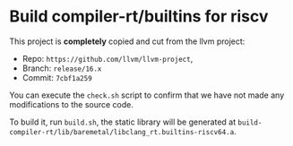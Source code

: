 # Build compiler-rt/builtins for riscv

This project is **completely** copied and cut from the llvm project:

- Repo: `https://github.com/llvm/llvm-project`,
- Branch: `release/16.x`
- Commit: `7cbf1a259`

You can execute the `check.sh` script to confirm that we have not made any modifications to the source code.

To build it, run `build.sh`, the static library will be generated at `build-compiler-rt/lib/baremetal/libclang_rt.builtins-riscv64.a`.
